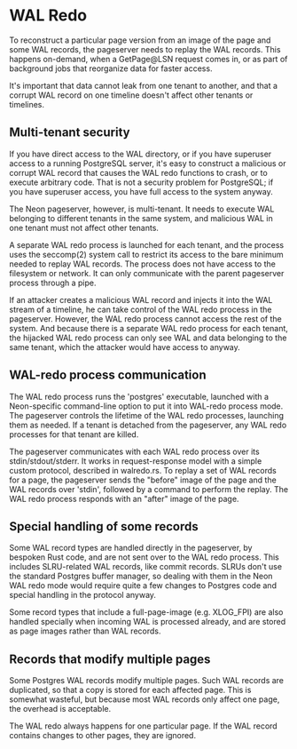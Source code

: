 # WAL Redo

To reconstruct a particular page version from an image of the page and
some WAL records, the pageserver needs to replay the WAL records. This
happens on-demand, when a GetPage@LSN request comes in, or as part of
background jobs that reorganize data for faster access.

It's important that data cannot leak from one tenant to another, and
that a corrupt WAL record on one timeline doesn't affect other tenants
or timelines.

## Multi-tenant security

If you have direct access to the WAL directory, or if you have
superuser access to a running PostgreSQL server, it's easy to
construct a malicious or corrupt WAL record that causes the WAL redo
functions to crash, or to execute arbitrary code. That is not a
security problem for PostgreSQL; if you have superuser access, you
have full access to the system anyway.

The Neon pageserver, however, is multi-tenant. It needs to execute WAL
belonging to different tenants in the same system, and malicious WAL
in one tenant must not affect other tenants.

A separate WAL redo process is launched for each tenant, and the
process uses the seccomp(2) system call to restrict its access to the
bare minimum needed to replay WAL records. The process does not have
access to the filesystem or network. It can only communicate with the
parent pageserver process through a pipe.

If an attacker creates a malicious WAL record and injects it into the
WAL stream of a timeline, he can take control of the WAL redo process
in the pageserver. However, the WAL redo process cannot access the
rest of the system. And because there is a separate WAL redo process
for each tenant, the hijacked WAL redo process can only see WAL and
data belonging to the same tenant, which the attacker would have
access to anyway.

## WAL-redo process communication

The WAL redo process runs the 'postgres' executable, launched with a
Neon-specific command-line option to put it into WAL-redo process
mode.  The pageserver controls the lifetime of the WAL redo processes,
launching them as needed. If a tenant is detached from the pageserver,
any WAL redo processes for that tenant are killed.

The pageserver communicates with each WAL redo process over its
stdin/stdout/stderr. It works in request-response model with a simple
custom protocol, described in walredo.rs. To replay a set of WAL
records for a page, the pageserver sends the "before" image of the
page and the WAL records over 'stdin', followed by a command to
perform the replay. The WAL redo process responds with an "after"
image of the page.

## Special handling of some records

Some WAL record types are handled directly in the pageserver, by
bespoken Rust code, and are not sent over to the WAL redo process.
This includes SLRU-related WAL records, like commit records. SLRUs
don't use the standard Postgres buffer manager, so dealing with them
in the Neon WAL redo mode would require quite a few changes to
Postgres code and special handling in the protocol anyway.

Some record types that include a full-page-image (e.g. XLOG_FPI) are
also handled specially when incoming WAL is processed already, and are
stored as page images rather than WAL records.


## Records that modify multiple pages

Some Postgres WAL records modify multiple pages. Such WAL records are
duplicated, so that a copy is stored for each affected page. This is
somewhat wasteful, but because most WAL records only affect one page,
the overhead is acceptable.

The WAL redo always happens for one particular page. If the WAL record
contains changes to other pages, they are ignored.
